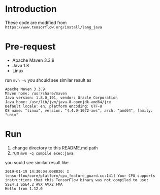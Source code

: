 Introduction
=====
These code are modified from `https://www.tensorflow.org/install/lang_java`

Pre-request
=====
- Apache Maven 3.3.9
- Java 1.8
- Linux


run `mvn -v` you should see similar result as 

```
Apache Maven 3.3.9
Maven home: /usr/share/maven
Java version: 1.8.0_191, vendor: Oracle Corporation
Java home: /usr/lib/jvm/java-8-openjdk-amd64/jre
Default locale: en, platform encoding: UTF-8
OS name: "linux", version: "4.4.0-1072-aws", arch: "amd64", family: "unix"
```


Run
=====
1. change directory to this README.md path
2. run `mvn -q compile exec:java`

you sould see similar result like

```
2019-01-19 14:30:04.008030: I tensorflow/core/platform/cpu_feature_guard.cc:141] Your CPU supports instructions that this TensorFlow binary was not compiled to use: SSE4.1 SSE4.2 AVX AVX2 FMA
Hello from 1.12.0
```

